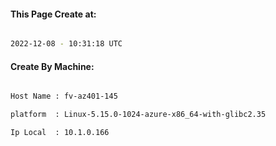 
   
#### This Page Create at:

```bash

2022-12-08 - 10:31:18 UTC

```

#### Create By Machine:

```bash

Host Name : fv-az401-145

platform  : Linux-5.15.0-1024-azure-x86_64-with-glibc2.35

Ip Local  : 10.1.0.166

```

